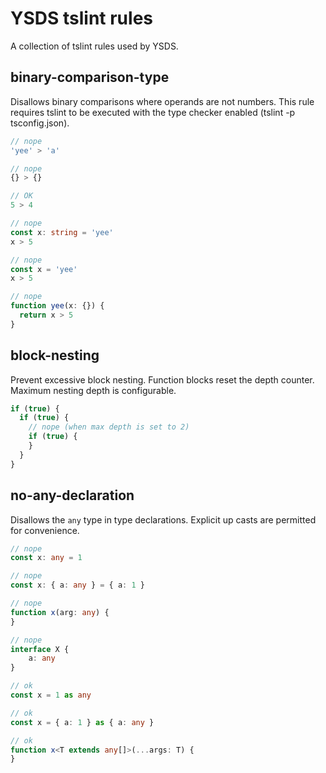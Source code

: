 # YSDS tslint rules
A collection of tslint rules used by YSDS.

## binary-comparison-type
Disallows binary comparisons where operands are not numbers. This rule requires tslint to be executed with
the type checker enabled (tslint -p tsconfig.json).
```typescript
// nope
'yee' > 'a'

// nope
{} > {}

// OK
5 > 4

// nope
const x: string = 'yee'
x > 5

// nope
const x = 'yee'
x > 5

// nope
function yee(x: {}) {
  return x > 5
}
```

## block-nesting
Prevent excessive block nesting. Function blocks reset the depth counter. Maximum
nesting depth is configurable.
```typescript
if (true) {
  if (true) {
    // nope (when max depth is set to 2)
    if (true) {
    }
  }
}
```


## no-any-declaration
Disallows the `any` type in type declarations. Explicit up casts are permitted for
convenience.

```typescript
// nope
const x: any = 1

// nope
const x: { a: any } = { a: 1 }

// nope
function x(arg: any) {
}

// nope
interface X {
    a: any
}

// ok
const x = 1 as any

// ok
const x = { a: 1 } as { a: any }

// ok
function x<T extends any[]>(...args: T) {
}
```
